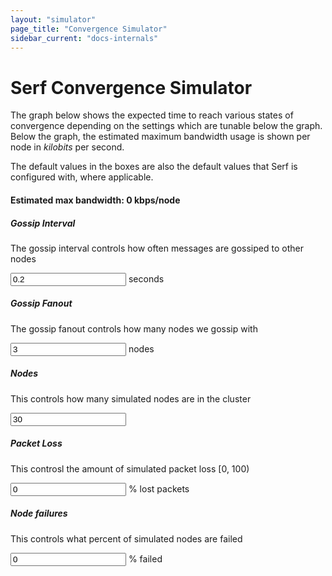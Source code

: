 ```yaml
---
layout: "simulator"
page_title: "Convergence Simulator"
sidebar_current: "docs-internals"
---
```


<h1>Serf Convergence Simulator</h1>

<p>
The graph below shows the expected time to reach various states of convergence
depending on the settings which are tunable below the graph. Below the graph,
the estimated maximum bandwidth usage is shown per node in <em>kilobits</em>
per second.
</p>
<p>
The default values in the boxes are also the default values that Serf
is configured with, where applicable.
</p>

<div class="row">
    <div id="graph"></div>
</div>
<div class="row">
	<div class="col-md-12">
		<h4>Estimated max bandwidth: <span id="bytes">0</span> kbps/node</h4>
	</div>
</div>
<div class="row">
	<div class="col-md-6">
		<h5>Gossip Interval</h5>
		<p>The gossip interval controls how often messages are gossiped to other nodes</p>
		<input type="text" id="interval" value="0.2"> seconds
	</div>
	<div class="col-md-6">
		<h5>Gossip Fanout</h5>
		<p>The gossip fanout controls how many nodes we gossip with</p>
		<input type="text" id="fanout" value="3"> nodes
	</div>
</div>
<div class="row">
	<div class="col-md-6">
		<h5>Nodes</h5>
		<p>This controls how many simulated nodes are in the cluster</p>
		<input type="text" id="nodes" value="30">
	</div>
	<div class="col-md-6">
		<h5>Packet Loss</h5>
		<p>This controsl the amount of simulated packet loss [0, 100)</p>
		<input type="text" id="packetloss" value="0"> % lost packets
	</div>
</div>
<div class="row">
	<div class="col-md-6">
		<h5>Node failures</h5>
		<p>This controls what percent of simulated nodes are failed</p>
		<input type="text" id="failed" value="0"> % failed
	</div>
	<div class="col-md-6">
	</div>
</div>
